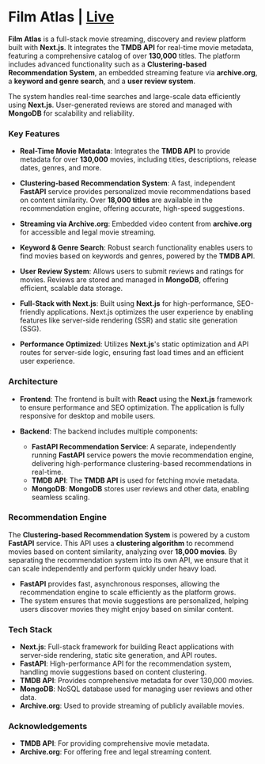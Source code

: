 # Film Atlas | [Live](https://film-atlas.onrender.com/)

**Film Atlas** is a full-stack movie streaming, discovery and review platform built with **Next.js**. It integrates the **TMDB API** for real-time movie metadata, featuring a comprehensive catalog of over **130,000** titles. The platform includes advanced functionality such as a **Clustering-based Recommendation System**, an embedded streaming feature via **archive.org**, a **keyword and genre search**, and a **user review system**.

The system handles real-time searches and large-scale data efficiently using **Next.js**. User-generated reviews are stored and managed with **MongoDB** for scalability and reliability.

### Key Features

* **Real-Time Movie Metadata**: Integrates the **TMDB API** to provide metadata for over **130,000** movies, including titles, descriptions, release dates, genres, and more.

* **Clustering-based Recommendation System**: A fast, independent **FastAPI** service provides personalized movie recommendations based on content similarity. Over **18,000 titles** are available in the recommendation engine, offering accurate, high-speed suggestions.

* **Streaming via Archive.org**: Embedded video content from **archive.org** for accessible and legal movie streaming.

* **Keyword & Genre Search**: Robust search functionality enables users to find movies based on keywords and genres, powered by the **TMDB API**.

* **User Review System**: Allows users to submit reviews and ratings for movies. Reviews are stored and managed in **MongoDB**, offering efficient, scalable data storage.

* **Full-Stack with Next.js**: Built using **Next.js** for high-performance, SEO-friendly applications. Next.js optimizes the user experience by enabling features like server-side rendering (SSR) and static site generation (SSG).

* **Performance Optimized**: Utilizes **Next.js**'s static optimization and API routes for server-side logic, ensuring fast load times and an efficient user experience.


### Architecture

* **Frontend**: The frontend is built with **React** using the **Next.js** framework to ensure performance and SEO optimization. The application is fully responsive for desktop and mobile users.

* **Backend**: The backend includes multiple components:

  * **FastAPI Recommendation Service**: A separate, independently running **FastAPI** service powers the movie recommendation engine, delivering high-performance clustering-based recommendations in real-time.
  * **TMDB API**: The **TMDB API** is used for fetching movie metadata.
  * **MongoDB**: **MongoDB** stores user reviews and other data, enabling seamless scaling.

### Recommendation Engine

The **Clustering-based Recommendation System** is powered by a custom **FastAPI** service. This API uses a **clustering algorithm** to recommend movies based on content similarity, analyzing over **18,000 movies**. By separating the recommendation system into its own API, we ensure that it can scale independently and perform quickly under heavy load.

* **FastAPI** provides fast, asynchronous responses, allowing the recommendation engine to scale efficiently as the platform grows.
* The system ensures that movie suggestions are personalized, helping users discover movies they might enjoy based on similar content.

### Tech Stack

* **Next.js**: Full-stack framework for building React applications with server-side rendering, static site generation, and API routes.
* **FastAPI**: High-performance API for the recommendation system, handling movie suggestions based on content clustering.
* **TMDB API**: Provides comprehensive metadata for over 130,000 movies.
* **MongoDB**: NoSQL database used for managing user reviews and other data.
* **Archive.org**: Used to provide streaming of publicly available movies.

### Acknowledgements

* **TMDB API**: For providing comprehensive movie metadata.
* **Archive.org**: For offering free and legal streaming content.

